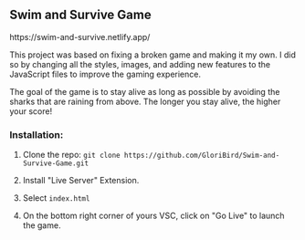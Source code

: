 <h2>Swim and Survive Game</h2>
https://swim-and-survive.netlify.app/

This project was based on fixing a broken game and making it my own. I did so by changing all the styles, images, and adding new features to the JavaScript files to improve the gaming experience.

The goal of the game is to stay alive as long as possible by avoiding the sharks that are raining from above. The longer you stay alive, the higher your score!

<h3>Installation:</h3>
 <ol>
  <li>
    <p>Clone the repo: <code>git clone https://github.com/GloriBird/Swim-and-Survive-Game.git</code>
</p>
  </li>
  <li>
    <p>Install "Live Server" Extension.</p>
  </li>
  <li>
    <p>Select <code>index.html</code></p>
  </li>
   <li>
    <p>On the bottom right corner of yours VSC, click on "Go Live" to launch the game.</p>
  </li>
</ol> 
  

